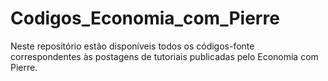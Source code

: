 # Codigos_Economia_com_Pierre
Neste repositório estão disponíveis todos os códigos-fonte correspondentes às postagens de tutoriais publicadas pelo Economia com Pierre.
